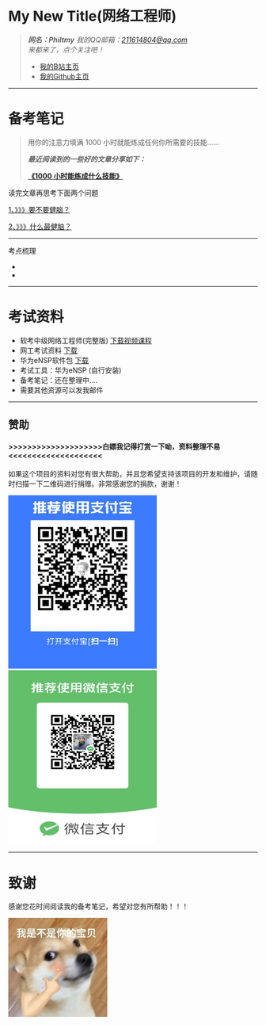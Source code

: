 # My New Title(网络工程师)
> ***网名：Philtmy***
> *我的QQ邮箱：211614804@qq.com*            
> *来都来了，点个关注吧！*
>- [我的B站主页](https://space.bilibili.com/282990762)
>- [我的Github主页](http://github.com/Philtmy) 

---

# 备考笔记
> 用你的注意力填满 1000 小时就能练成任何你所需要的技能……
> 
>***最近阅读到的一些好的文章分享如下：***
>
>**[《1000 小时能练成什么技能》](https://philtmy.github.io/brief-introduction/)**

读完文章再思考下面两个问题

[1、》》》要不要健脑？](https://philtmy.github.io/why-exercise-the-brain/)

[2、》》》什么最健脑？](https://philtmy.github.io/what-exercise-the-brain/)

---
考点梳理


-
-




---
# 考试资料
- 软考中级网络工程师(完整版) [下载视频课程](https://pan.quark.cn/s/c23e76b2ddbd)
- 网工考试资料 [下载](https://www.123pan.com/s/w075Vv-n2aFv.html)
- 华为eNSP软件包 [下载](https://www.123pan.com/s/w075Vv-22aFv.html)
- 考试工具：华为eNSP (自行安装)
- 备考笔记：还在整理中....
- 需要其他资源可以发我邮件

---


## 赞助
#### >>>>>>>>>>>>>>>>>>>>白嫖我记得打赏一下呦，资料整理不易<<<<<<<<<<<<<<<<<<<<

如果这个项目的资料对您有很大帮助，并且您希望支持该项目的开发和维护，请随时扫描一下二维码进行捐赠。非常感谢您的捐款，谢谢！

<img src="./images/支付宝支付.jpg" width="300" height="350"><img src="./images/微信支付.jpg" width="300" height="350">



---

# 致谢

感谢您花时间阅读我的备考笔记，希望对您有所帮助！！！

<img src="./images/6.png" width="200" height="200">

